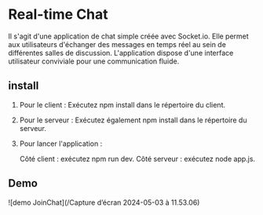 # Real-time Chat

Il s'agit d'une application de chat simple créée avec Socket.io. Elle permet aux utilisateurs d'échanger des messages en temps réel au sein de différentes salles de discussion. L'application dispose d'une interface utilisateur conviviale pour une communication fluide.


## install


1. Pour le client :
    Exécutez npm install dans le répertoire du client.
2. Pour le serveur :
    Exécutez également npm install dans le répertoire du serveur.
3. Pour lancer l'application :

    Côté client : exécutez npm run dev.
Côté serveur : exécutez node app.js.
## Demo
![demo JoinChat](/Capture d’écran 2024-05-03 à 11.53.06)
